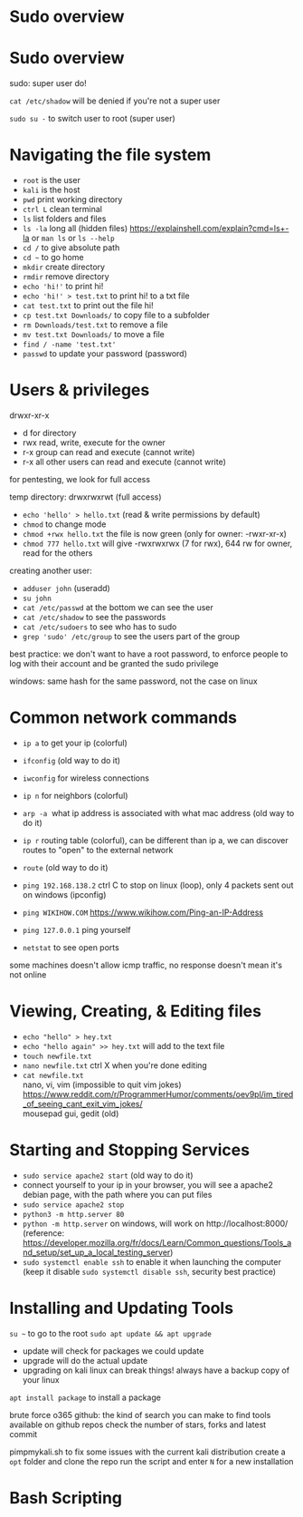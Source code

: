 # Sudo overview

# Sudo overview

sudo: super user do!

`cat /etc/shadow` will be denied if you're not a super user

`sudo su -` to switch user to root (super user)

# Navigating the file system

- `root` is the user
- `kali` is the host
- `pwd` print working directory
- `ctrl L` clean terminal
- `ls` list folders and files
- `ls -la` long all (hidden files) https://explainshell.com/explain?cmd=ls+-la or `man ls` or `ls --help`
- `cd /` to give absolute path
- `cd ~` to go home
- `mkdir` create directory
- `rmdir` remove directory
- `echo 'hi!'` to print hi!
- `echo 'hi!' > test.txt` to print hi! to a txt file
- `cat test.txt` to print out the file hi!
- `cp test.txt Downloads/` to copy file to a subfolder
- `rm Downloads/test.txt` to remove a file
- `mv test.txt Downloads/` to move a file
- `find / -name 'test.txt'`
- `passwd` to update your password (password)

# Users & privileges

drwxr-xr-x

- d for directory
- rwx read, write, execute for the owner
- r-x group can read and execute (cannot write)
- r-x all other users can read and execute (cannot write)

for pentesting, we look for full access

temp directory: drwxrwxrwt (full access)

- `echo 'hello' > hello.txt` (read & write permissions by default)
- `chmod` to change mode
- `chmod +rwx hello.txt` the file is now green (only for owner: -rwxr-xr-x)
- `chmod 777 hello.txt` will give -rwxrwxrwx (7 for rwx), 644 rw for owner, read for the others

creating another user:

- `adduser john` (useradd)
- `su john`
- `cat /etc/passwd` at the bottom we can see the user
- `cat /etc/shadow` to see the passwords
- `cat /etc/sudoers` to see who has to sudo
- `grep 'sudo' /etc/group` to see the users part of the group

best practice: we don't want to have a root password, to enforce people to log with their account and be granted the sudo privilege

windows: same hash for the same password, not the case on linux

# Common network commands

- `ip a` to get your ip (colorful)
    
- `ifconfig` (old way to do it)
    
- `iwconfig` for wireless connections
    
- `ip n` for neighbors (colorful)
    
- `arp -a`  what ip address is associated with what mac address (old way to do it)
    
- `ip r` routing table (colorful), can be different than ip a, we can discover routes to "open" to the external network
    
- `route` (old way to do it)
    
- `ping 192.168.138.2` ctrl C to stop on linux (loop), only 4 packets sent out on windows (ipconfig)
    
- `ping WIKIHOW.COM` https://www.wikihow.com/Ping-an-IP-Address
    
- `ping 127.0.0.1` ping yourself
    
- `netstat` to see open ports
    

some machines doesn't allow icmp traffic, no response doesn't mean it's not online

# Viewing, Creating, & Editing files

- `echo "hello" > hey.txt`
- `echo "hello again" >> hey.txt` will add to the text file
- `touch newfile.txt`
- `nano newfile.txt` ctrl X when you're done editing
- `cat newfile.txt`  
    nano, vi, vim (impossible to quit vim jokes)  
    https://www.reddit.com/r/ProgrammerHumor/comments/oev9pl/im_tired_of_seeing_cant_exit_vim_jokes/  
    mousepad gui, gedit (old)

# Starting and Stopping Services

- `sudo service apache2 start` (old way to do it)
- connect yourself to your ip in your browser, you will see a apache2 debian page, with the path where you can put files
- `sudo service apache2 stop`
- `python3 -m http.server 80`
- `python -m http.server` on windows, will work on http://localhost:8000/ (reference: https://developer.mozilla.org/fr/docs/Learn/Common_questions/Tools_and_setup/set_up_a_local_testing_server)
- `sudo systemctl enable ssh` to enable it when launching the computer (keep it disable `sudo systemctl disable ssh`, security best practice)

# Installing and Updating Tools

`su ~` to go to the root
`sudo apt update && apt upgrade`

- update will check for packages we could update
- upgrade will do the actual update
- upgrading on kali linux can break things! always have a backup copy of your linux

`apt install package` to install a package

brute force o365 github: the kind of search you can make to find tools available on github repos
check the number of stars, forks and latest commit

pimpmykali.sh to fix some issues with the current kali distribution
create a `opt` folder and clone the repo
run the script and enter `N` for a new installation

# Bash Scripting

